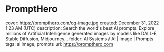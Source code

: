 # PromptHero

cover: https://prompthero.com/og-image.jpg
created: December 31, 2022 1:23 AM (UTC)
description: Search the world's best AI prompts. Explore millions of Artificial Intelligence generated images by models like DALL-E, Stable Diffusion, Midjourney...
folder: AI Systems / AI | Image | Prompts
tags: ai image, prompts
url: https://prompthero.com